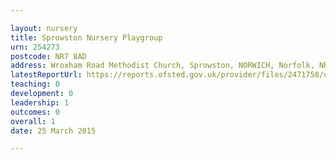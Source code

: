 ```yaml
---

layout: nursery
title: Sprowston Nursery Playgroup
urn: 254273
postcode: NR7 8AD
address: Wroxham Road Methodist Church, Sprowston, NORWICH, Norfolk, NR7 8AD
latestReportUrl: https://reports.ofsted.gov.uk/provider/files/2471758/urn/254273.pdf
teaching: 0
development: 0
leadership: 1
outcomes: 0
overall: 1
date: 25 March 2015

---
```

